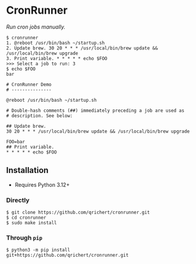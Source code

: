 # CronRunner

_Run cron jobs manually._

```console
$ cronrunner
1. @reboot /usr/bin/bash ~/startup.sh
2. Update brew. 30 20 * * * /usr/local/bin/brew update && /usr/local/bin/brew upgrade
3. Print variable. * * * * * echo $FOO
>>> Select a job to run: 3
$ echo $FOO
bar
```

```crontab
# CronRunner Demo
# ---------------

@reboot /usr/bin/bash ~/startup.sh

# Double-hash comments (##) immediately preceding a job are used as
# description. See below:

## Update brew.
30 20 * * * /usr/local/bin/brew update && /usr/local/bin/brew upgrade

FOO=bar
## Print variable.
* * * * * echo $FOO
```

## Installation

- Requires Python 3.12+

### Directly

```console
$ git clone https://github.com/qrichert/cronrunner.git
$ cd cronrunner
$ sudo make install
```

### Through `pip`

```console
$ python3 -m pip install git+https://github.com/qrichert/cronrunner.git
```

